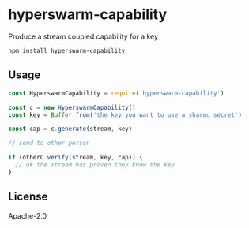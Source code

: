 # hyperswarm-capability

Produce a stream coupled capability for a key

```
npm install hyperswarm-capability
```

## Usage

``` js
const HyperswarmCapability = require('hyperswarm-capability')

const c = new HyperswarmCapability()
const key = Buffer.from('the key you want to use a shared secret')

const cap = c.generate(stream, key)

// send to other person

if (otherC.verify(stream, key, cap)) {
  // ok the stream has proven they know the key
}
```

## License

Apache-2.0
